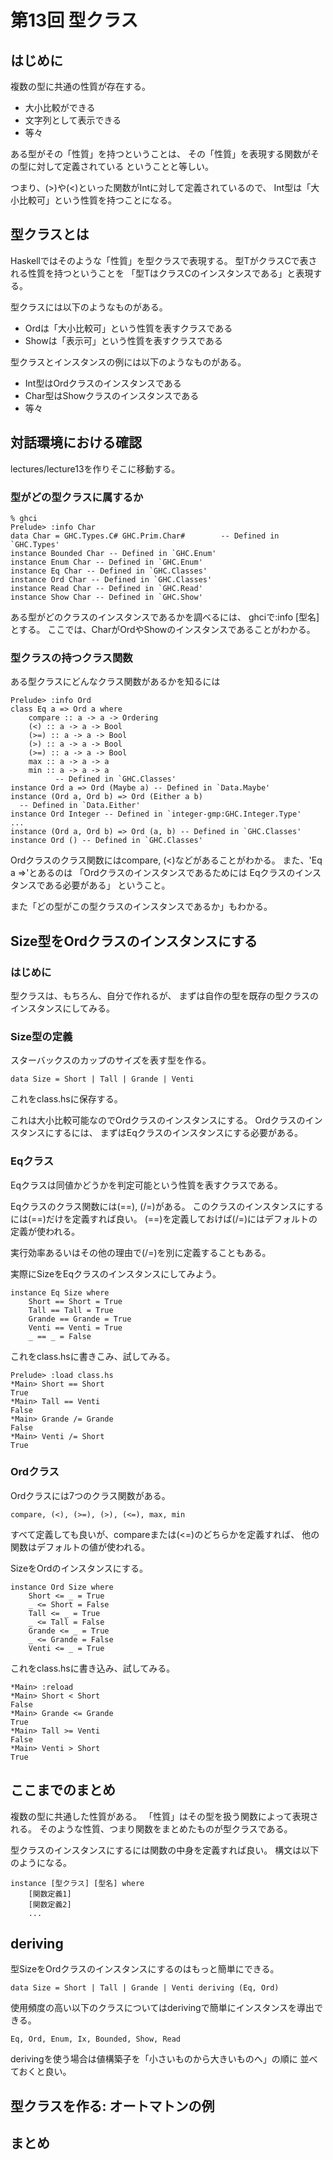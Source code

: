 第13回 型クラス
===============

はじめに
--------

複数の型に共通の性質が存在する。

* 大小比較ができる
* 文字列として表示できる
* 等々

ある型がその「性質」を持つということは、
その「性質」を表現する関数がその型に対して定義されている
ということと等しい。

つまり、(>)や(<)といった関数がIntに対して定義されているので、
Int型は「大小比較可」という性質を持つことになる。

型クラスとは
------------

Haskellではそのような「性質」を型クラスで表現する。
型TがクラスCで表される性質を持つということを
「型TはクラスCのインスタンスである」と表現する。

型クラスには以下のようなものがある。

* Ordは「大小比較可」という性質を表すクラスである
* Showは「表示可」という性質を表すクラスである

型クラスとインスタンスの例には以下のようなものがある。

* Int型はOrdクラスのインスタンスである
* Char型はShowクラスのインスタンスである
* 等々

対話環境における確認
--------------------

lectures/lecture13を作りそこに移動する。

### 型がどの型クラスに属するか

    % ghci
    Prelude> :info Char
    data Char = GHC.Types.C# GHC.Prim.Char#        -- Defined in `GHC.Types'
    instance Bounded Char -- Defined in `GHC.Enum'
    instance Enum Char -- Defined in `GHC.Enum'
    instance Eq Char -- Defined in `GHC.Classes'
    instance Ord Char -- Defined in `GHC.Classes'
    instance Read Char -- Defined in `GHC.Read'
    instance Show Char -- Defined in `GHC.Show'

ある型がどのクラスのインスタンスであるかを調べるには、
ghciで:info [型名]とする。
ここでは、CharがOrdやShowのインスタンスであることがわかる。

### 型クラスの持つクラス関数

ある型クラスにどんなクラス関数があるかを知るには

    Prelude> :info Ord
    class Eq a => Ord a where
        compare :: a -> a -> Ordering
        (<) :: a -> a -> Bool
        (>=) :: a -> a -> Bool
        (>) :: a -> a -> Bool
        (>=) :: a -> a -> Bool
        max :: a -> a -> a
        min :: a -> a -> a
              -- Defined in `GHC.Classes'
    instance Ord a => Ord (Maybe a) -- Defined in `Data.Maybe'
    instance (Ord a, Ord b) => Ord (Either a b)
      -- Defined in `Data.Either'
    instance Ord Integer -- Defined in `integer-gmp:GHC.Integer.Type'
    ...
    instance (Ord a, Ord b) => Ord (a, b) -- Defined in `GHC.Classes'
    instance Ord () -- Defined in `GHC.Classes'

Ordクラスのクラス関数にはcompare, (<)などがあることがわかる。
また、'Eq a =>'とあるのは
「Ordクラスのインスタンスであるためには
Eqクラスのインスタンスである必要がある」
ということ。

また「どの型がこの型クラスのインスタンスであるか」もわかる。

Size型をOrdクラスのインスタンスにする
-------------------------------------

### はじめに

型クラスは、もちろん、自分で作れるが、
まずは自作の型を既存の型クラスのインスタンスにしてみる。

### Size型の定義

スターバックスのカップのサイズを表す型を作る。

    data Size = Short | Tall | Grande | Venti

これをclass.hsに保存する。

これは大小比較可能なのでOrdクラスのインスタンスにする。
Ordクラスのインスタンスにするには、
まずはEqクラスのインスタンスにする必要がある。

### Eqクラス

Eqクラスは同値かどうかを判定可能という性質を表すクラスである。

Eqクラスのクラス関数には(==), (/=)がある。
このクラスのインスタンスにするには(==)だけを定義すれば良い。
(==)を定義しておけば(/=)にはデフォルトの定義が使われる。

実行効率あるいはその他の理由で(/=)を別に定義することもある。

実際にSizeをEqクラスのインスタンスにしてみよう。

    instance Eq Size where
        Short == Short = True
        Tall == Tall = True
        Grande == Grande = True
        Venti == Venti = True
        _ == _ = False

これをclass.hsに書きこみ、試してみる。

    Prelude> :load class.hs
    *Main> Short == Short
    True
    *Main> Tall == Venti
    False
    *Main> Grande /= Grande
    False
    *Main> Venti /= Short
    True

### Ordクラス

Ordクラスには7つのクラス関数がある。

    compare, (<), (>=), (>), (<=), max, min

すべて定義しても良いが、compareまたは(<=)のどちらかを定義すれば、
他の関数はデフォルトの値が使われる。

SizeをOrdのインスタンスにする。

    instance Ord Size where
        Short <= _ = True
        _ <= Short = False
        Tall <= _ = True
        _ <= Tall = False
        Grande <= _ = True
        _ <= Grande = False
        Venti <= _ = True

これをclass.hsに書き込み、試してみる。

    *Main> :reload
    *Main> Short < Short
    False
    *Main> Grande <= Grande
    True
    *Main> Tall >= Venti
    False
    *Main> Venti > Short
    True

ここまでのまとめ
----------------

複数の型に共通した性質がある。
「性質」はその型を扱う関数によって表現される。
そのような性質、つまり関数をまとめたものが型クラスである。

型クラスのインスタンスにするには関数の中身を定義すれば良い。
構文は以下のようになる。

    instance [型クラス] [型名] where
        [関数定義1]
        [関数定義2]
        ...

deriving
--------

型SizeをOrdクラスのインスタンスにするのはもっと簡単にできる。

    data Size = Short | Tall | Grande | Venti deriving (Eq, Ord)

使用頻度の高い以下のクラスについてはderivingで簡単にインスタンスを導出できる。

    Eq, Ord, Enum, Ix, Bounded, Show, Read

derivingを使う場合は値構築子を「小さいものから大きいものへ」の順に
並べておくと良い。

型クラスを作る: オートマトンの例
--------------------------------

まとめ
------
